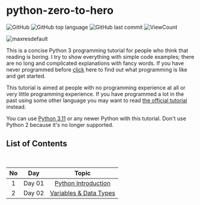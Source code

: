 # python-zero-to-hero

![GitHub](https://img.shields.io/github/license/hegdepavankumar/python-zero-to-hero?style=flat)
![GitHub top language](https://img.shields.io/github/languages/top/hegdepavankumar/python-zero-to-hero?style=flat)
![GitHub last commit](https://img.shields.io/github/last-commit/hegdepavankumar/python-zero-to-hero?style=flat)
![ViewCount](https://views.whatilearened.today/views/github/hegdepavankumar/python-zero-to-hero.svg?cache=remove)

![maxresdefault](https://user-images.githubusercontent.com/85627085/232237297-a6e64130-4e8a-47b5-8a5e-b8828a1ac250.jpg)
<br>

This is a concise Python 3 programming tutorial for people who think that reading is boring. I try to show everything with simple code examples; there are no long and complicated explanations with fancy words. If you have never programmed before [click]() here to find out what programming is like and get started.

This tutorial is aimed at people with no programming experience at all or very little programming experience. If you have programmed a lot in the past using some other language you may want to read [the official tutorial](https://docs.python.org/3/tutorial/) instead.

You can use [Python 3.11](https://www.python.org/downloads/) or any newer Python with this tutorial. Don't use Python 2 because it's no longer supported.

## List of Contents
<br>

| No | Day | Topic |
|:------:|------------|:---------:|
| 1 | Day 01 | [ Python Introduction ](https://github.com/hegdepavankumar/python-zero-to-hero/tree/master/Day_01_Python_Introduction)
| 2 | Day 02 | [ Variables & Data Types ](https://github.com/hegdepavankumar/python-zero-to-hero/tree/master/Day_02_Variables_%26_Data_Types)
